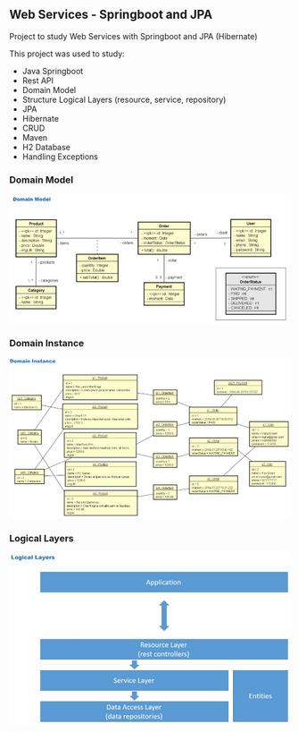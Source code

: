 ## Web Services - Springboot and JPA
Project to study Web Services with Springboot and JPA (Hibernate)

This project was used to study:

* Java Springboot
* Rest API
* Domain Model
* Structure Logical Layers (resource, service, repository)
* JPA
* Hibernate
* CRUD
* Maven
* H2 Database
* Handling Exceptions

### Domain Model
![Alt text](/src/img/DomainModel.png?raw=true "img")

### Domain Instance
![Alt text](/src/img/DomainInstance.png?raw=true "img")

### Logical Layers
![Alt text](/src/img/LogicalLayers.png?raw=true "img")